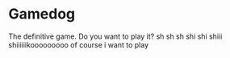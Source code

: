 # Gamedog
The definitive game. Do you want to play it?
sh sh sh shi shi shiii shiiiiiikooooooooo of course i want to play
